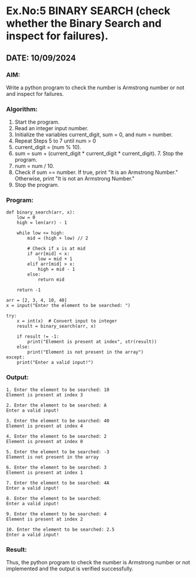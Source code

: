 # Ex.No:5 BINARY SEARCH (check whether the Binary Search and inspect for failures).
## DATE: 10/09/2024
### AIM: 
Write a python program to check the number is Armstrong number or not and inspect for failures.

### Algorithm:

1.  Start the program.
2.	Read an integer input number.
3.	Initialize the variables current_digit, sum = 0, and num = number.
4.	Repeat Steps 5 to 7 until num > 0
5.	current_digit = (num % 10).
6.	sum = sum + (current_digit * current_digit * current_digit). 7. Stop the program.
7.	num = num / 10.
8.	Check if sum == number. If true, print "It is an Armstrong Number." Otherwise, print "It is not an Armstrong Number."
9.	Stop the program.

### Program:
```
def binary_search(arr, x): 
    low = 0
    high = len(arr) - 1

    while low <= high: 
        mid = (high + low) // 2
        
        # Check if x is at mid
        if arr[mid] < x:
            low = mid + 1
        elif arr[mid] > x:
            high = mid - 1  
        else:
            return mid  
    
    return -1  

arr = [2, 3, 4, 10, 40]
x = input("Enter the element to be searched: ")

try:
    x = int(x)  # Convert input to integer
    result = binary_search(arr, x)
    
    if result != -1:
        print("Element is present at index", str(result))
    else:
        print("Element is not present in the array")
except:
    print("Enter a valid input!")
```
### Output:
```
1. Enter the element to be searched: 10
Element is present at index 3

2. Enter the element to be searched: A
Enter a valid input!

3. Enter the element to be searched: 40
Element is present at index 4

4. Enter the element to be searched: 2
Element is present at index 0

5. Enter the element to be searched: -3
Element is not present in the array

6. Enter the element to be searched: 3
Element is present at index 1

7. Enter the element to be searched: 4A
Enter a valid input!

8. Enter the element to be searched: 
Enter a valid input!

9. Enter the element to be searched: 4
Element is present at index 2

10. Enter the element to be searched: 2.5
Enter a valid input!
```
### Result:
Thus, the python program to check the number is Armstrong number or not implemented and the output is verified successfully.

